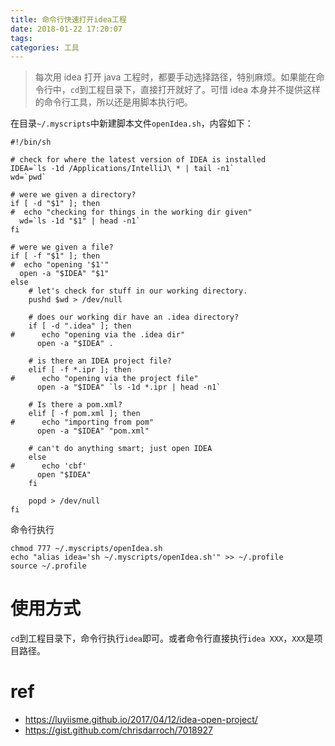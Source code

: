 ```yaml
---
title: 命令行快速打开idea工程
date: 2018-01-22 17:20:07
tags:
categories: 工具
---
```


> 每次用 idea 打开 java 工程时，都要手动选择路径，特别麻烦。如果能在命令行中，`cd`到工程目录下，直接打开就好了。可惜 idea 本身并不提供这样的命令行工具，所以还是用脚本执行吧。

在目录`~/.myscripts`中新建脚本文件`openIdea.sh`，内容如下：

```shell
#!/bin/sh

# check for where the latest version of IDEA is installed
IDEA=`ls -1d /Applications/IntelliJ\ * | tail -n1`
wd=`pwd`

# were we given a directory?
if [ -d "$1" ]; then
#  echo "checking for things in the working dir given"
  wd=`ls -1d "$1" | head -n1`
fi

# were we given a file?
if [ -f "$1" ]; then
#  echo "opening '$1'"
  open -a "$IDEA" "$1"
else
    # let's check for stuff in our working directory.
    pushd $wd > /dev/null

    # does our working dir have an .idea directory?
    if [ -d ".idea" ]; then
#      echo "opening via the .idea dir"
      open -a "$IDEA" .

    # is there an IDEA project file?
    elif [ -f *.ipr ]; then
#      echo "opening via the project file"
      open -a "$IDEA" `ls -1d *.ipr | head -n1`

    # Is there a pom.xml?
    elif [ -f pom.xml ]; then
#      echo "importing from pom"
      open -a "$IDEA" "pom.xml"

    # can't do anything smart; just open IDEA
    else
#      echo 'cbf'
      open "$IDEA"
    fi

    popd > /dev/null
fi
```

命令行执行

```shell
chmod 777 ~/.myscripts/openIdea.sh
echo "alias idea='sh ~/.myscripts/openIdea.sh'" >> ~/.profile
source ~/.profile
```

# 使用方式

`cd`到工程目录下，命令行执行`idea`即可。或者命令行直接执行`idea XXX`，`XXX`是项目路径。

# ref

* <https://luyiisme.github.io/2017/04/12/idea-open-project/>
* <https://gist.github.com/chrisdarroch/7018927>
